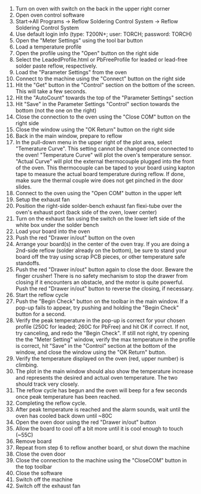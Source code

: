 1. Turn on oven with switch on the back in the upper right corner 
2. Open oven control software
  1. Start->All Programs -> Reflow Soldering Control System -> Reflow Soldering Control System
  2. Use default login info (type: T200N+; user: TORCH; password: TORCH)
3. Open the "Meter Settings" using the tool bar button
4. Load a temperature profile
  1. Open the profile using the "Open" button on the right side
  2. Select the LeadedProfile.html or PbFreeProfile for leaded or lead-free solder paste reflow, respectively.
5. Load the "Parameter Settings" from the oven
  1. Connect to the machine using the "Connect" button on the right side
  2. Hit the "Get" button in the "Control" section on the bottom of the screen.  This will take a few seconds.
  3. Hit the "AutoCount" towards the top of the "Parameter Settings" section
  4. Hit "Save" in the Parameter Settings "Control" section towards the bottom (not the one on the right)
  5. Close the connection to the oven using the "Close COM" button on the right side
  6. Close the window using the "OK Return" button on the right side
4. Back in the main window, prepare to reflow
  1. In the pull-down menu in the upper right of the plot area, select "Temerature Curve".  This setting cannot be changed once connected to the oven!  "Temperature Curve" will plot the oven's temperature sensor.  "Actual Curve" will plot the external thermocouple plugged into the front of the oven.  This thermocouple can be taped to your board using kapton tape to measure the actual board temperature during reflow.  If done, make sure the thermal couple wire does not get pinched in the door slides.
  2. Connect to the oven using the "Open COM" button in the upper left
5. Setup the exhaust fan
  1. Position the right-side solder-bench exhaust fan flexi-tube over the oven's exhaust port (back side of the oven, lower center)
  2. Turn on the exhaust fan using the switch on the lower left side of the white box under the solder bench
6. Load your board into the oven
  1. Push the red "Drawer in/out" button on the oven
  2. Arrange your board(s) in the center of the oven tray.  If you are doing a 2nd-side reflow (solder already on the bottom), be sure to stand your board off the tray using scrap PCB pieces, or other temperature safe standoffs.
  3. Push the red "Drawer in/out" button again to close the door.  Beware the finger crusher!  There is no safety mechanism to stop the drawer from closing if it encounters an obstacle, and the motor is quite powerful.  Push the red "Drawer in/out" button to reverse the closing, if necessary.
7. Start the reflow cycle
  1. Push the "Begin Check" button on the toolbar in the main window.  If a pop-up fails to appear, try pushing and holding the "Begin Check" button for a second.
  2. Verify the peak temperature in the pop-up is correct for your chosen profile (250C for leaded; 260C for PbFree) and hit OK if correct.  If not, try canceling, and redo the "Begin Check".  If still not right, try opening the the "Meter Setting" window, verify the max temperature in the profile is correct, hit "Save" in the "Control" section at the bottom of the window, and close the window using the "OK Return" button.
  3. Verify the temperature displayed on the oven (red, upper number) is climbing.
  4. The plot in the main window should also show the temperature increase and represents the desired and actual oven temperature.  The two should track very closely.
  5. The reflow cycle has begun and the oven will beep for a few seconds once peak temperature has been reached.
8. Completing the reflow cycle.
  1. After peak temperature is reached and the alarm sounds, wait until the oven has cooled back down until ~80C
  2. Open the oven door using the red "Drawer in/out" button
  3. Allow the board to cool off a bit more until it is cool enough to touch (~55C)
  4. Remove board
9. Repeat from step 6 to reflow another board, or shut down the machine
  1. Close the oven door
  2. Close the connection to the machine using the "CloseCOM" button in the top toolbar
  3. Close the software
  4. Switch off the machine
  5. Switch off the exhaust fan
